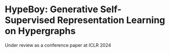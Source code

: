 # HypeBoy: Generative Self-Supervised Representation Learning on Hypergraphs

Under review as a conference paper at ICLR 2024
